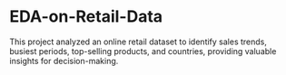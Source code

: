 # EDA-on-Retail-Data
This project analyzed an online retail dataset to identify sales trends, busiest periods, top-selling products, and countries, providing valuable insights for decision-making.
